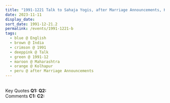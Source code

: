 ```yaml
---
title: "1991-1221 Talk to Sahaja Yogis, after Marriage Announcements, Kolhapur, Maharashtra, India"
date: 2023-11-11
display_date: 
sort_date: 1991-12-21.2
permalink: /events/1991-1221-b
tags:
  - blue @ English
  - brown @ India
  - crimson @ 1991
  - deeppink @ Talk
  - green @ 1991-12
  - maroon @ Maharashtra
  - orange @ Kolhapur
  - peru @ after Marriage Announcements
---
```


<br>

<wave-list>
  <list-title color="DarkSeaGreen" width="55">Key Quotes</list-title>
  <list-item color="BlanchedAlmond" width="280"><b>Q1:</b> <i></i></list-item>
  <list-item color="Lavender" width="280"><b>Q2:</b> <i></i></list-item>
</wave-list>

<br>

<wave-list>
  <list-title color="DarkSeaGreen" width="55">Comments</list-title>
  <list-item color="BlanchedAlmond" width="280"><b>C1:</b> <i></i></list-item>
  <list-item color="Lavender" width="280"><b>C2:</b> <i></i></list-item>
</wave-list>